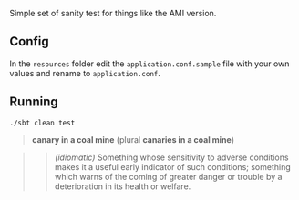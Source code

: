 Simple set of sanity test for things like the AMI version.

## Config
In the `resources` folder edit the `application.conf.sample` file with your own values and rename to `application.conf`.

## Running
``./sbt clean test``



> __canary in a coal mine__ (plural __canaries in a coal mine__)

>> *(idiomatic)* Something whose sensitivity to adverse conditions makes it a useful early indicator of such conditions; something which warns of the coming of greater danger or trouble by a deterioration in its health or welfare.

